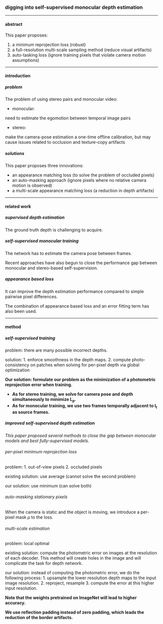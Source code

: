 ### digging into self-supervised monocular depth estimation

-------------------------------------------------------

####  abstract

This paper proposes:

1. a minimum reprojection loss (robust)
2. a full-resolution multi-scale sampling method (reduce visual artifacts)
3. auto-tasking loss (ignore training pixels that violate camera motion assumptions)

---------------------------------------------------------------

#### introduction

##### problem

The problem of using stereo pairs and monocular video:

- monocular: 

need to estimate the egomotion between temporal image pairs

- stereo:

make the camera-pose estimation a one-time offline calibration, but may cause issues related to occlusion and texture-copy artifacts

##### solutions

This paper proposes three innovations:

- an appearance matching loss (to solve the problem of occluded pixels)
- an auto-masking approach (ignore pixels where no relative camera motion is observed)
- a multi-scale appearance matching loss (a reduction in depth artifacts)

--------------------------------------------------------

#### related work

##### supervised depth estimation

The ground truth depth is challenging to acquire.

##### self-supervised monocular training

The network has to estimate the camera pose between frames.

Recent approaches have also begun to close the performance gap between monocular and stereo-based self-supervision.

##### appearance based loss

It can improve the depth estimation performance compared to simple pairwise pixel differences.

The combination of appearance based loss and an error fitting term has also been used.

----------------------------
#### method

##### self-supervised training

problem: there are many possible incorrect depths.

solution: 1. enforce smoothness in the depth maps.          2. compute photo-consistency on patches when solving for per-pixel depth via global optimization
          
**Our solution: formulate our problem as the minimization of a photometric reprojection error when training.**

- **As for stereo training, we solve for camera pose and depth simultaneously to minimize L<sub>p</sub>.**
- **As for monocular training, we use two frames temporally adjacent to I<sub>t</sub> as source frames.**



##### improved self-supervised depth estimation

*This paper proposed several methods to close the gap between monocular models and best fully-supervised models.*

###### per-pixel minimum reprojection loss

problem: 1. out-of-view pixels  2. occluded pixels

existing solution: use average (cannot solve the second problem)

our solution: use minimum (can solve both)

###### auto-masking stationary pixels

When the camera is static and the object is moving, we introduce a per-pixel mask *μ* to the loss.

###### multi-scale estimation

problem: local optimal 

existing solution: compute the photometric error on images at the resolution of each decoder.
This method will create holes in the image and will complicate the task for depth network.

our solution: instead of computing the photometric error, we do the following process: 1. upsample the lower resolution depth maps to the input image resolution. 2. reproject, resample  3. compute the error at this higher input resolution.

**Note that the weights pretrained on ImageNet will lead to higher accuracy.**

**We use reflection padding instead of zero padding, which leads the reduction of the border artifacts.**


































